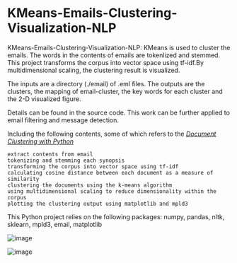 # KMeans-Emails-Clustering-Visualization-NLP
KMeans-Emails-Clustering-Visualization-NLP: KMeans is used to cluster the emails. The words in the contents of emails are tokenlized and stemmed. This project transforms the corpus into vector space using tf-idf.By multidimensional scaling, the clustering result is visualized.

The inputs are a directory (./email) of .eml files.
The outputs are the clusters, the mapping of email-cluster, the key words for each cluster and the 2-D visualized figure.

Details can be found in the source code. This work can be further applied to email filtering and message detection.

Including the following contents, some of which refers to the *[Document Clustering with Python](http://brandonrose.org/clustering)* 

    extract contents from email
    tokenizing and stemming each synopsis
    transforming the corpus into vector space using tf-idf
    calculating cosine distance between each document as a measure of similarity
    clustering the documents using the k-means algorithm
    using multidimensional scaling to reduce dimensionality within the corpus
    plotting the clustering output using matplotlib and mpld3

This Python project relies on the following packages: numpy, pandas, nltk, sklearn, mpld3, email, matplotlib 

![image](https://github.com/zslwyuan/KMeans-Emails-Clustering-Visualization-NLP/blob/master/visual_img_cluster/visualization.png)


![image](https://github.com/zslwyuan/KMeans-Emails-Clustering-Visualization-NLP/blob/master/visual_img_cluster/visualization0.png)
